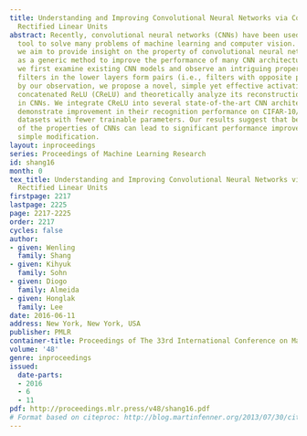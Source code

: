 ```yaml
---
title: Understanding and Improving Convolutional Neural Networks via Concatenated
  Rectified Linear Units
abstract: Recently, convolutional neural networks (CNNs) have been used as a powerful
  tool to solve many problems of machine learning and computer vision. In this paper,
  we aim to provide insight on the property of convolutional neural networks, as well
  as a generic method to improve the performance of many CNN architectures. Specifically,
  we first examine existing CNN models and observe an intriguing property that the
  filters in the lower layers form pairs (i.e., filters with opposite phase). Inspired
  by our observation, we propose a novel, simple yet effective activation scheme called
  concatenated ReLU (CReLU) and theoretically analyze its reconstruction property
  in CNNs. We integrate CReLU into several state-of-the-art CNN architectures and
  demonstrate improvement in their recognition performance on CIFAR-10/100 and ImageNet
  datasets with fewer trainable parameters. Our results suggest that better understanding
  of the properties of CNNs can lead to significant performance improvement with a
  simple modification.
layout: inproceedings
series: Proceedings of Machine Learning Research
id: shang16
month: 0
tex_title: Understanding and Improving Convolutional Neural Networks via Concatenated
  Rectified Linear Units
firstpage: 2217
lastpage: 2225
page: 2217-2225
order: 2217
cycles: false
author:
- given: Wenling
  family: Shang
- given: Kihyuk
  family: Sohn
- given: Diogo
  family: Almeida
- given: Honglak
  family: Lee
date: 2016-06-11
address: New York, New York, USA
publisher: PMLR
container-title: Proceedings of The 33rd International Conference on Machine Learning
volume: '48'
genre: inproceedings
issued:
  date-parts:
  - 2016
  - 6
  - 11
pdf: http://proceedings.mlr.press/v48/shang16.pdf
# Format based on citeproc: http://blog.martinfenner.org/2013/07/30/citeproc-yaml-for-bibliographies/
---
```

